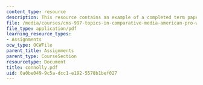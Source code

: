 ```yaml
---
content_type: resource
description: This resource contains an example of a completed term paper.
file: /media/courses/cms-997-topics-in-comparative-media-american-pro-wrestling-spring-2007/0a0be0499c5adcc1e1925578b1bef027_connolly.pdf
file_type: application/pdf
learning_resource_types:
- Assignments
ocw_type: OCWFile
parent_title: Assignments
parent_type: CourseSection
resourcetype: Document
title: connolly.pdf
uid: 0a0be049-9c5a-dcc1-e192-5578b1bef027
---
```

